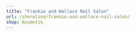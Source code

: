 ```yaml
---
title: "Frankie and Wallace Nail Salon"
url: /shoreline/frankie-and-wallace-nail-salon/
shop: Kosmetik
---
```


